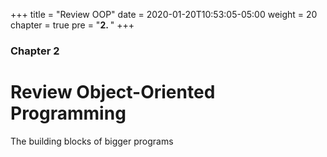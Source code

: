 +++
title = "Review OOP"
date = 2020-01-20T10:53:05-05:00
weight = 20
chapter = true
pre = "<b>2. </b>"
+++

### Chapter 2

# Review Object-Oriented Programming

The building blocks of bigger programs
